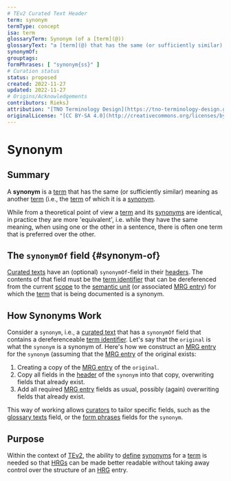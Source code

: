 ```yaml
---
# TEv2 Curated Text Header
term: synonym
termType: concept
isa: term
glossaryTerm: Synonym (of a [term](@))
glossaryText: "a [term](@) that has the same (or sufficiently similar) meaning as another [term](@) (i.e., the [term](@) of which it is a [synonym](@)."
synonymOf:
grouptags:
formPhrases: [ "synonym{ss}" ]
# Curation status
status: proposed
created: 2022-11-27
updated: 2022-11-27
# Origins/Acknowledgements
contributors: RieksJ
attribution: "[TNO Terminology Design](https://tno-terminology-design.github.io/tev2-specifications/docs)"
originalLicense: "[CC BY-SA 4.0](http://creativecommons.org/licenses/by-sa/4.0/?ref=chooser-v1)"
---
```


# Synonym

## Summary
A **synonym** is a [term](@) that has the same (or sufficiently similar) meaning as another [term](@) (i.e., the [term](@) of which it is a [synonym](@).

While from a theoretical point of view a [term](@) and its [synonyms](@) are identical, in practice they are more 'equivalent', i.e. while they have the same meaning, when using one or the other in a sentence, there is often one term that is preferred over the other.

## The `synonymOf` field {#synonym-of}

[Curated texts](@) have an (optional) `synonymOf`-field in their [headers](@). The contents of that field must be the [term identifier](@) that can be dereferenced from the current [scope](@) to the [semantic unit](@) (or associated [MRG entry](@)) for which the [term](@) that is being documented is a synonym.

## How Synonyms Work

Consider a `synonym`, i.e., a [curated text](@) that has a `synonymOf` field that contains a dereferenceable [term identifier](@). Let's say that the `original` is what the `synonym` is a synonym of. Here's how we construct an [MRG entry](@) for the `synonym` (assuming that the [MRG entry](@) of the original exists:

1. Creating a copy of the [MRG entry](@) of the `original`.
2. Copy all fields in the [header](@) of the `synonym` into that copy, overwriting fields that already exist.
3. Add all required [MRG entry](@) fields as usual, possibly (again) overwriting fields that already exist.

This way of working allows [curators](@) to tailor specific fields, such as the [glossary texts](@) field, or the [form phrases](@) fields for the `synonym`.

## Purpose
Within the context of [TEv2](@), the ability to [define](@) [synonyms](@) for a [term](@) is needed so that [HRGs](@) can be made better readable without taking away control over the structure of an [HRG](@) entry.

